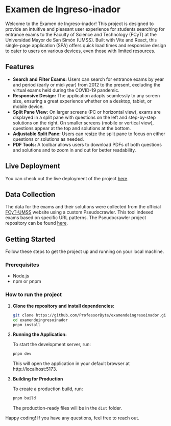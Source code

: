 # Examen de Ingreso-inador

Welcome to the Examen de Ingreso-inador! This project is designed to provide an intuitive and pleasant user experience for students searching for entrance exams to the Faculty of Science and Technology (FCyT) at the Universidad Mayor de San Simón (UMSS). Built with Vite and React, this single-page application (SPA) offers quick load times and responsive design to cater to users on various devices, even those with limited resources.

## Features

- **Search and Filter Exams:** Users can search for entrance exams by year and period (early or mid-year) from 2012 to the present, excluding the virtual exams held during the COVID-19 pandemic.
- **Responsive Design:** The application adapts seamlessly to any screen size, ensuring a great experience whether on a desktop, tablet, or mobile device.
- **Split Pane View:** On larger screens (PC or horizontal view), exams are displayed in a split pane with questions on the left and step-by-step solutions on the right. On smaller screens (mobile or vertical view), questions appear at the top and solutions at the bottom.
- **Adjustable Split Pane:** Users can resize the split pane to focus on either questions or solutions as needed.
- **PDF Tools:** A toolbar allows users to download PDFs of both questions and solutions and to zoom in and out for better readability.

## Live Deployment

You can check out the live deployment of the project [here](https://examendeingresoinador.web.app).

## Data Collection

The data for the exams and their solutions were collected from the official [FCyT-UMSS](http://sagaa.fcyt.umss.edu.bo/) website using a custom Pseudocrawler. This tool indexed exams based on specific URL patterns. The Pseudocrawler project repository can be found [here](https://github.com/ProfessorByte/FCyT_UMSS_ExamsPseudocrawler).

## Getting Started

Follow these steps to get the project up and running on your local machine.

### Prerequisites

- Node.js
- npm or pnpm

### How to run the project

1. **Clone the repository and install dependencies:**

   ```bash
   git clone https://github.com/ProfessorByte/examendeingresoinador.git
   cd examendeingresoinador
   pnpm install
   ```

2. **Running the Application:**

   To start the development server, run:

   ```bash
   pnpm dev
   ```

   This will open the application in your default browser at http://localhost:5173.

3. **Building for Production**

   To create a production build, run:

   ```bash
   pnpm build
   ```

   The production-ready files will be in the `dist` folder.

Happy coding! If you have any questions, feel free to reach out.
